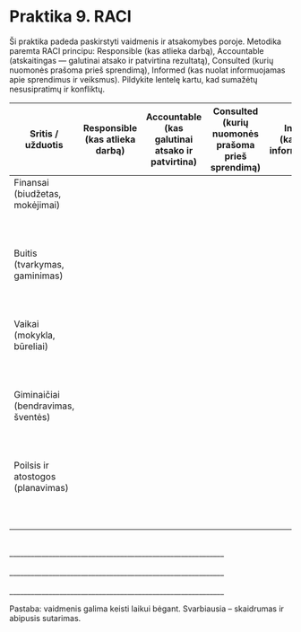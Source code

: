 # Praktika 9. RACI

Ši praktika padeda paskirstyti vaidmenis ir atsakomybes poroje. Metodika paremta RACI principu: Responsible (kas atlieka darbą), Accountable (atskaitingas — galutinai atsako ir patvirtina rezultatą), Consulted (kurių nuomonės prašoma prieš sprendimą), Informed (kas nuolat informuojamas apie sprendimus ir veiksmus). Pildykite lentelę kartu, kad sumažėtų nesusipratimų ir konfliktų.

<style>
    table {
        width: 100%;
    }
</style>
| Sritis / užduotis | Responsible<br/>(kas atlieka darbą) | Accountable<br/>(kas galutinai atsako ir patvirtina) | Consulted<br/>(kurių nuomonės prašoma<br/>prieš sprendimą) | Informed<br/>(kas nuolat informuojamas) |
|---|:--:|:--:|:--:|:--:|
| Finansai (biudžetas, mokėjimai)<br/><br/><br/><br/> |||||
| Buitis (tvarkymas, gaminimas)<br/><br/><br/><br/> |||||
| Vaikai (mokykla, būreliai)<br/><br/><br/><br/> |||||
| Giminaičiai (bendravimas, šventės)<br/><br/><br/><br/> |||||
| Poilsis ir atostogos (planavimas)<br/><br/><br/><br/> |||||

<br/>
____________________________________________________________
<br/><br/>
____________________________________________________________
<br/><br/>
____________________________________________________________

Pastaba: vaidmenis galima keisti laikui bėgant. Svarbiausia – skaidrumas ir abipusis sutarimas.

